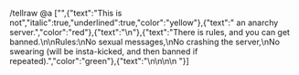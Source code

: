 /tellraw @a ["",{"text":"This is not","italic":true,"underlined":true,"color":"yellow"},{"text":" an anarchy server.","color":"red"},{"text":"\n"},{"text":"There is rules, and you can get banned.\n\nRules:\nNo sexual messages,\nNo crashing the server,\nNo swearing (will be insta-kicked, and then banned if repeated).","color":"green"},{"text":"\n\n\n\n "}]
